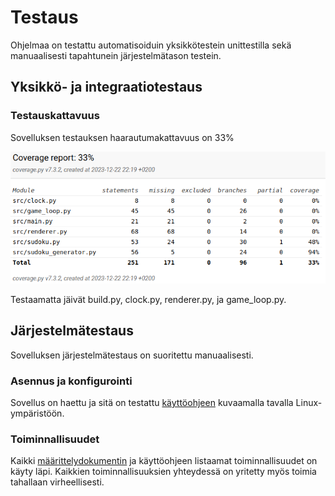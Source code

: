 # Testaus

Ohjelmaa on testattu automatisoiduin yksikkötestein unittestilla sekä manuaalisesti tapahtunein järjestelmätason testein.

## Yksikkö- ja integraatiotestaus

### Testauskattavuus

Sovelluksen testauksen haarautumakattavuus on 33%

![](https://github.com/Nanotiike/ot-harjoitustyo/blob/master/dokumentaatio/kuvat/testikattavuus.png)

Testaamatta jäivät build.py, clock.py, renderer.py, ja game_loop.py. 

## Järjestelmätestaus

Sovelluksen järjestelmätestaus on suoritettu manuaalisesti.

### Asennus ja konfigurointi

Sovellus on haettu ja sitä on testattu [käyttöohjeen](https://github.com/Nanotiike/ot-harjoitustyo/blob/master/dokumentaatio/kayttoohje.md) kuvaamalla tavalla Linux-ympäristöön. 

### Toiminnallisuudet

Kaikki [määrittelydokumentin](https://github.com/Nanotiike/ot-harjoitustyo/blob/master/dokumentaatio/vaatimusmaarittely.md) ja käyttöohjeen listaamat toiminnallisuudet on käyty läpi. Kaikkien toiminnallisuuksien yhteydessä on yritetty myös toimia tahallaan virheellisesti.
